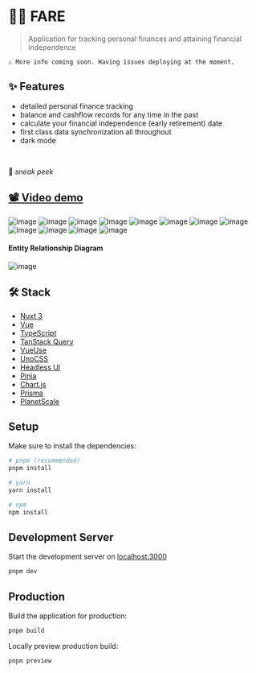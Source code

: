 # 🫰🏻 FARE

> Application for tracking personal finances and attaining financial independence

    ⚠️ More info coming soon. Having issues deploying at the moment.

## ✨ Features
- detailed personal finance tracking
- balance and cashflow records for any time in the past
- calculate your financial independence (early retirement) date
- first class data synchronization all throughout
- dark mode

&nbsp;

👀 _sneak peek_

## [📽️ Video demo](https://drive.google.com/file/d/1lgvQVKUI6PeoW2b6FTJ8yDGYQgC3fplx/view?usp=share_link)

![image](https://user-images.githubusercontent.com/46557266/209006464-3c145f1f-9c7e-4636-bbde-05b4c1eb0969.png)
![image](https://user-images.githubusercontent.com/46557266/209006448-15a74861-0de2-46b2-8e82-a90c70425c3d.png)
![image](https://user-images.githubusercontent.com/46557266/209006391-62e3d8b6-9464-49b1-be68-ce2ba7771285.png)
![image](https://user-images.githubusercontent.com/46557266/209007578-23474e1a-b669-499a-839a-ce3b4102a605.png)
![image](https://user-images.githubusercontent.com/46557266/209006616-ba511829-3315-4590-85c5-18e2c524368e.png)
![image](https://user-images.githubusercontent.com/46557266/209006653-a83424cf-e6c6-44f4-b53e-56951a8233d9.png)
![image](https://user-images.githubusercontent.com/46557266/209006547-87872059-9826-412d-a2a8-6304e1351863.png)
![image](https://user-images.githubusercontent.com/46557266/209006574-d9702a91-c9b1-42d7-99f3-34111b84e0ff.png)
![image](https://user-images.githubusercontent.com/46557266/209008598-9e877154-1e59-4ee9-b8b3-8c07ca6d7172.png)
![image](https://user-images.githubusercontent.com/46557266/209007812-ba12ada9-769f-4dcd-a6a3-cf81fc905c30.png)
![image](https://user-images.githubusercontent.com/46557266/209007841-4a4731c9-59b9-4ebb-9be0-49decb8c16cf.png)
![image](https://user-images.githubusercontent.com/46557266/209007885-4cc2b6a0-586f-407f-a444-e372de89f86c.png)


#### Entity Relationship Diagram
![image](https://user-images.githubusercontent.com/46557266/209007745-9637b23e-1676-4e71-b7be-db6ecdae6b7f.png)


## 🛠️ Stack


- [Nuxt 3](https://nuxt.com/)
- [Vue](https://vuejs.org/)
- [TypeScript](https://www.typescriptlang.org/)
- [TanStack Query](https://tanstack.com/query/v4)
- [VueUse](https://vueuse.org/)
- [UnoCSS](https://github.com/unocss/unocss)
- [Headless UI](https://headlessui.com/)
- [Pinia](https://pinia.vuejs.org/)
- [Chart.js](https://www.chartjs.org/)
- [Prisma](https://www.prisma.io/)
- [PlanetScale](https://planetscale.com/)


## Setup

Make sure to install the dependencies:

```bash
# pnpm (recommended)
pnpm install

# yarn
yarn install

# npm
npm install
```

## Development Server

Start the development server on [localhost:3000](http://localhost:3000)

```zsh
pnpm dev
```

## Production

Build the application for production:

```zsh
pnpm build
```

Locally preview production build:

```zsh
pnpm preview
```

